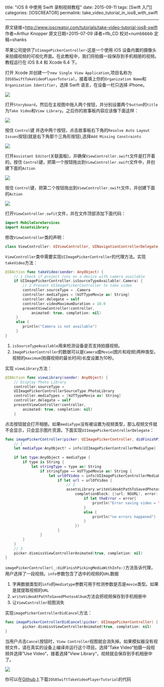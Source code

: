 title: "iOS 8 中使用 Swift 录制视频教程"
date: 2015-09-11
tags: [Swift 入门]
categories: [IOSCREATOR]
permalink: take_video_tutorial_in_ios8_with_swift

---
原文链接=http://www.ioscreator.com/tutorials/take-video-tutorial-ios8-swift
作者=Arthur Knopper
原文日期=2015-07-09
译者=lfb_CD
校对=numbbbbb
定稿=shanks

<!--此处开始正文-->

苹果公司提供了`UIimagePickerController`-这是一个使用 iOS 设备内置的摄像头来拍摄视频的可视化界面。在此教程中，我们将拍摄一段保存到手机相册的视频。教程运行在 iOS 8.4 和 Xcode 6.4 下。

打开 Xcode 并创建一个`new Single View Application`,项目名称为`IOS8SwiftTakeVideoPlayerTutorial`，接着填上你的`Organization Name`和`Organization Identifier`，选择 Swift 语言，在设备一栏只选择 iPhone。

![](https://swift.gg/img/articles/take_video_tutorial_in_ios8_with_swift/format=750w1444269945.511148)

<!--more-->

打开`Storyboard`，然后在主视图中拖入两个按钮，并分别设置两个`button`的`title`为`Take Video`和`View Library`。之后你的故事板内容应该像下面这样：

![](https://swift.gg/img/articles/take_video_tutorial_in_ios8_with_swift/format=750w1444269945.693111)

按住 `Control`键 并选中两个按钮，点击故事板右下角的`Resolve Auto Layout Issues`按钮(就是右下角那个三角形按钮),选择`Add Missing Constraints`

![](https://swift.gg/img/articles/take_video_tutorial_in_ios8_with_swift/format=500w1444269945.953059)

打开`Assistant Editor`(关联面板)，并确保`ViewController.swift`文件是打开着的。按住 `Control`键，把第一个按钮拖出到`ViewController.swift`文件中，并创建下面的`Action`

![](https://swift.gg/img/articles/take_video_tutorial_in_ios8_with_swift/format=300w1444269946.244001)

按住 `Control`键，把第二个按钮拖出到`ViewController.swift`文件，并创建下面的`Action`

![](https://swift.gg/img/articles/take_video_tutorial_in_ios8_with_swift/format=300w1444269946.314987)

打开`ViewController.swfit`文件，并在文件顶部添加下面代码：

```swift
import MobileCoreServices
import AssetsLibrary
```

修改`ViewController`类的声明：

```swift
class ViewController: UIViewController, UINavigationControllerDelegate, UIImagePickerControllerDelegate {
```

`ViewController`类中需要实现`UIImagePickerController`的代理方法。实现`takeVideo`方法：

```swift
@IBAction func takeVideo(sender: AnyObject) {
    // 1 Check if project runs on a device with camera available
    if UIImagePickerController.isSourceTypeAvailable(.Camera) {
        // 2 Present UIImagePickerController to take video
        controller.sourceType = .Camera
        controller.mediaTypes = [kUTTypeMovie as! String]
        controller.delegate = self
        controller.videoMaximumDuration = 10.0
        presentViewController(controller, 
        	animated: true, completion: nil)
     }
     else {
        println("Camera is not available")
     }
}
```

1. `isSourceTypeAvailable`用来检测设备是否支持拍摄视频。
2. `ImagePickerController`的数据可以是`Camera`或`Movie`(图片和视频)两种类型。视频的`maximum`(拍摄视频的最长时间)长度设置为10秒。
 
实现 `viewLibrary`方法：

```swift
@IBAction func viewLibrary(sender: AnyObject) {
    // Display Photo Library
    controller.sourceType = 
    UIImagePickerControllerSourceType.PhotoLibrary
    controller.mediaTypes = [kUTTypeMovie as! String]
    controller.delegate = self  
    presentViewController(controller, 
    	animated: true, completion: nil)
    }
``` 
 
点击按钮就会打开相册。如果`mediaType`没有被设置为视频类型，那么视频文件就不会显示，只会显示图片资源。下面实现`UIImagePickerControllerDelegate`：


```swift
func imagePickerController(picker: UIImagePickerController, didFinishPickingMediaWithInfo info: [NSObject: AnyObject]) {
    // 1    
    let mediaType:AnyObject? = info[UIImagePickerControllerMediaType]
        
    if let type:AnyObject = mediaType {
        if type is String {
            let stringType = type as! String
                if stringType == kUTTypeMovie as! String {
                    let urlOfVideo = info[UIImagePickerControllerMediaURL] as? NSURL
                        if let url = urlOfVideo {
                            // 2  
                            assetsLibrary.writeVideoAtPathToSavedPhotosAlbum(url,
                                completionBlock: {(url: NSURL!, error: NSError!) in
                                    if let theError = error{
                                        println("Error saving video = \(theError)")
                                    }
                                    else {
                                        println("no errors happened")
                                    }
                                })
                        }
                } 
        }
    }
    // 3
    picker.dismissViewControllerAnimated(true, completion: nil)
}
```

`imagePickerController(_:didFinishPickingMediaWithInfo:)`方法告诉代理，用户选择了一段视频。`info`参数包含了选中的视频的`URL`数据

1. 字典数据类型的`info`的`mediatype`参数可用于检测参数是否是`movie`类型。如果是就提取视频的`URL`
2. `writeVideoAtPathToSavedPhotosAlbum`方法会把视频保存到手机相册中
3. 让`ViewController`视图消失


实现`imagePickerControllerDidCancel`方法：


```swift
func imagePickerControllerDidCancel(picker: UIImagePickerController) {
        picker.dismissViewControllerAnimated(true, completion: nil)
}
```

当用户点击`Cancel`按钮时，`View Controller`视图就会消失掉。如果模拟器没有视频文件，请在真实的设备上编译并运行这个项目。选择”Take Video“拍摄一段视频并选择”Use Video“，接着选择”View Library“，视频就会保存到手机相册中了。

![](https://swift.gg/img/articles/take_video_tutorial_in_ios8_with_swift/TakeVideo-Device.pngformat=750w1444269946.386972)

你可以在[Github](https://github.com/ioscreator/ioscreator)上下载`IOS8SwiftTakeVideoPlayerTutorial`的代码
